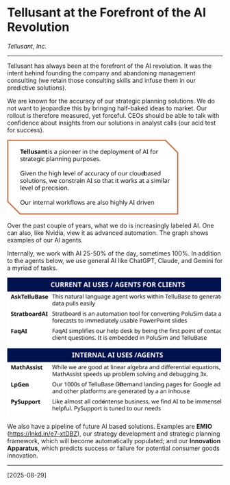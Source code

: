 # Tellusant at the Forefront of the AI Revolution

*Tellusant, Inc.*

---
Tellusant has always been at the forefront of the AI revolution. It was the intent behind founding the company and abandoning management consulting (we retain those consulting skills and infuse them in our predictive solutions).  

We are known for the accuracy of our strategic planning solutions. We do not want to jeopardize this by bringing half-baked ideas to market. Our rollout is therefore measured, yet forceful. CEOs should be able to talk with confidence about insights from our solutions in analyst calls (our acid test for success).  

<img  src="assets/images/tellusant-and-ai-1.svg" width="400" alt="">  

Over the past couple of years, what we do is increasingly labeled AI. One can also, like Nvidia, view it as advanced automation. The graph shows examples of our AI agents.  

Internally, we work with AI 25-50% of the day, sometimes 100%. In addition to the agents below, we use general AI like ChatGPT, Claude, and Gemini for a myriad of tasks.  

<img  src="assets/images/tellusant-and-ai-2.svg" width="500" alt="">  

We also have a pipeline of future AI based solutions. Examples are **EMIO** (https://lnkd.in/e7-xtDBZ), our strategy development and strategic planning framework, which will become automatically populated; and our **Innovation Apparatus**, which predicts success or failure for potential consumer goods innovation. 

---
[2025-08-29]
